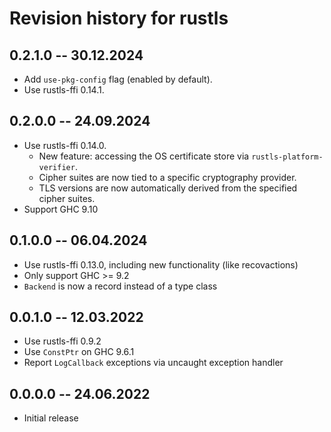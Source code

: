 # Revision history for rustls

## 0.2.1.0 -- 30.12.2024

 * Add `use-pkg-config` flag (enabled by default).
 * Use rustls-ffi 0.14.1.

## 0.2.0.0 -- 24.09.2024

 * Use rustls-ffi 0.14.0.
    * New feature: accessing the OS certificate store via
      `rustls-platform-verifier`.
    * Cipher suites are now tied to a specific cryptography provider.
    * TLS versions are now automatically derived from the specified cipher
      suites.
 * Support GHC 9.10

## 0.1.0.0 -- 06.04.2024

 * Use rustls-ffi 0.13.0, including new functionality (like recovactions)
 * Only support GHC >= 9.2
 * `Backend` is now a record instead of a type class

## 0.0.1.0 -- 12.03.2022

 * Use rustls-ffi 0.9.2
 * Use `ConstPtr` on GHC 9.6.1
 * Report `LogCallback` exceptions via uncaught exception handler

## 0.0.0.0 -- 24.06.2022

 * Initial release
